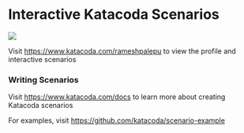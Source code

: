 # Interactive Katacoda Scenarios

[![](http://shields.katacoda.com/katacoda/rameshpalepu/count.svg)](https://www.katacoda.com/rameshpalepu "Get your profile on Katacoda.com")

Visit https://www.katacoda.com/rameshpalepu to view the profile and interactive scenarios

### Writing Scenarios
Visit https://www.katacoda.com/docs to learn more about creating Katacoda scenarios

For examples, visit https://github.com/katacoda/scenario-example
